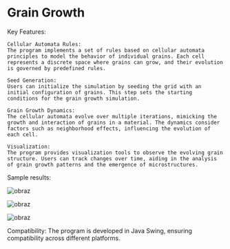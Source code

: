 # Grain Growth 
Key Features:

    Cellular Automata Rules:
    The program implements a set of rules based on cellular automata principles to model the behavior of individual grains. Each cell represents a discrete space where grains can grow, and their evolution is governed by predefined rules.

    Seed Generation:
    Users can initialize the simulation by seeding the grid with an initial configuration of grains. This step sets the starting conditions for the grain growth simulation.

    Grain Growth Dynamics:
    The cellular automata evolve over multiple iterations, mimicking the growth and interaction of grains in a material. The dynamics consider factors such as neighborhood effects, influencing the evolution of each cell.

    Visualization:
    The program provides visualization tools to observe the evolving grain structure. Users can track changes over time, aiding in the analysis of grain growth patterns and the emergence of microstructures.

Sample results:

![obraz](https://github.com/DominikSabat/GrainGrowth/assets/60387429/4a75e2d9-79b7-4578-87ee-52a8a92b17f4)

![obraz](https://github.com/DominikSabat/GrainGrowth/assets/60387429/d0bf6c72-e97e-4f5c-8f3c-543511c4d2a9)

![obraz](https://github.com/DominikSabat/GrainGrowth/assets/60387429/281c83df-1e3e-41c2-88fb-4692600ff914)


Compatibility:
The program is developed in Java Swing, ensuring compatibility across different platforms.

